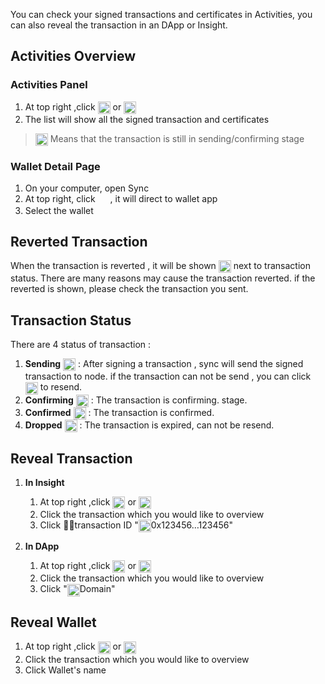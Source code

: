You can check your signed transactions and certificates in Activities, you can also reveal the transaction in an DApp or Insight.

##  Activities Overview
### Activities Panel
1. At top right ,click  <img src="Images/activity.png"  height = "20px" align=center /> or <img src="Images/sending.png"  height = "20px" align=center /> 
2. The list will show all the signed transaction and certificates

><img src="Images/sending.png"  height = "20px" align=center /> Means that the transaction is still in sending/confirming stage 

### Wallet Detail Page
1. On your computer, open Sync
2. At top right, click <img src="Images/wallets.png" width = "16px" height = "16px" align=center /> , it will direct to wallet app
3. Select the wallet 

## Reverted Transaction  
 When the transaction is reverted , it will be shown <img src="Images/reverted.png"  height = "20px" align=center /> next to transaction status.  There are many reasons may cause the transaction reverted. if the reverted is shown, please check the transaction you sent.
 
## Transaction Status 
There are 4 status of transaction :
1. **Sending** <img src="Images/sending.png"  height = "20px" align=center />
  : After signing a transaction , sync will send the signed transaction to node. if the transaction can not be send , you can click  <img src="Images/retry.png"  height = "20px" align=center /> to resend. 
2. **Confirming** <img src="Images/confirming.png"  height = "20px" align=center /> : The transaction is confirming. stage.
3. **Confirmed** <img src="Images/confirmed.png"  height = "20px" align=center /> : The transaction is confirmed.
4. **Dropped** <img src="Images/error.png"  height = "20px" align=center />  :  The transaction is expired, can not be resend. 

##  Reveal Transaction 
1. **In Insight** 
    1. At top right ,click  <img src="Images/activity.png"  height = "20px" align=center /> or <img src="Images/sending.png"  height = "20px" align=center />
    2. Click the transaction which you would like to overview
    3. Click transaction ID "<img src="Images/activity-app.png"  height = "20px" align=center />0x123456…123456"



2. **In DApp**
    1. At top right ,click  <img src="Images/activity.png"  height = "20px" align=center /> or <img src="Images/sending.png"  height = "20px" align=center />
    2. Click the transaction which you would like to overview
    3. Click "<img src="Images/activity-insight.png"  height = "20px" align=center />Domain"

## Reveal Wallet 
   1. At top right ,click  <img src="Images/activity.png"  height = "20px" align=center /> or <img src="Images/sending.png"  height = "20px" align=center />
   2. Click the transaction which you would like to overview
   3. Click Wallet's name 
